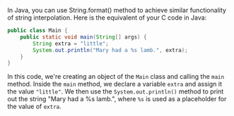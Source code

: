 In Java, you can use String.format() method to achieve similar functionality of string interpolation. Here is the equivalent of your C code in Java:

```java
public class Main {
    public static void main(String[] args) {
        String extra = "little";
        System.out.println("Mary had a %s lamb.", extra);
    }
}
```

In this code, we're creating an object of the `Main` class and calling the `main` method. Inside the `main` method, we declare a variable `extra` and assign it the value `"little"`. We then use the `System.out.println()` method to print out the string "Mary had a %s lamb.", where `%s` is used as a placeholder for the value of `extra`.
